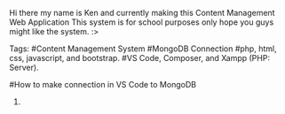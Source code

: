 Hi there my name is Ken and currently making this Content Management Web Application 
This system is for school purposes only hope you guys might like the system. :>

Tags:
    #Content Management System
    #MongoDB Connection
    #php, html, css, javascript, and bootstrap.
    #VS Code, Composer, and Xampp (PHP: Server).

#How to make connection in VS Code to MongoDB 

1. 